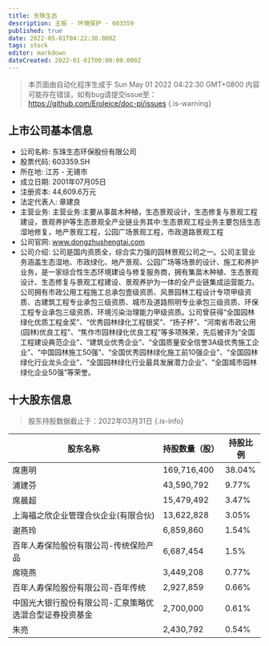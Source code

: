 ```yaml
---
title: 东珠生态
description: 主板 - 环境保护 - 603359
published: true
date: 2022-05-01T04:22:30.000Z
tags: stock
editor: markdown
dateCreated: 2022-01-01T00:00:00.000Z
---
```


> 本页面由自动化程序生成于 Sun May 01 2022 04:22:30 GMT+0800
> 内容可能存在错误，如有bug请提交issue至：https://github.com/Eroleice/doc-pi/issues
{.is-warning}

## 上市公司基本信息
- 公司名称: 东珠生态环保股份有限公司
- 股票代码: 603359.SH
- 所在地: 江苏 - 无锡市
- 成立日期: 2001年07月05日
- 注册资本: 44,609.6万元
- 法定代表人: 章建良
- 主营业务: 主营业务:主要从事苗木种植，生态景观设计，生态修复与景观工程建设，景观养护等生态景观全产业链业务其中:生态景观工程业务主要包括生态湿地修复，地产景观工程，公园广场景观工程，市政道路景观工程
- 公司官网: www.dongzhushengtai.com
- 公司介绍: 公司是国内资质全，综合实力强的园林景观公司之一。公司主营业务涵盖生态湿地、市政绿化、地产景观、公园广场等场景的设计、施工和养护业务，是一家综合性生态环境建设与修复服务商，拥有集苗木种植、生态景观设计、生态修复与景观工程建设、景观养护为一体的全产业链集成运营能力。公司拥有市政公用工程施工总承包壹级资质、风景园林工程设计专项甲级资质、古建筑工程专业承包三级资质、城市及道路照明专业承包三级资质、环保工程专业承包三级资质、环境污染治理能力甲级资质。公司曾获得“全国园林绿化优质工程金奖”、“优秀园林绿化工程银奖”、“扬子杯”、“河南省市政公用(园林)优良工程”、“焦作市园林绿化优良工程”等多项殊荣，先后被评为“全国工程建设典范企业”、“建筑业优秀企业”、“全国质量安全信誉3A级优秀施工企业”、“中国园林施工50强”、“全国优秀园林绿化施工前10强企业”、“全国园林绿化行业龙头企业”、“全国园林绿化行业最具发展潜力企业”、“全国城市园林绿化企业50强”等荣誉。


## 十大股东信息
> 股东持股数据截止于：2022年03月31日
{.is-info}

| 股东名称 | 持股数量（股） | 持股比例 |
| --- | --- | --- |
| 席惠明 | 169,716,400 | 38.04% |
| 浦建芬 | 43,590,792 | 9.77% |
| 席晨超 | 15,479,492 | 3.47% |
| 上海福之欣企业管理合伙企业(有限合伙) | 13,622,828 | 3.05% |
| 谢燕玲 | 6,859,860 | 1.54% |
| 百年人寿保险股份有限公司-传统保险产品 | 6,687,454 | 1.5% |
| 席晓燕 | 3,449,208 | 0.77% |
| 百年人寿保险股份有限公司-百年传统 | 2,927,859 | 0.66% |
| 中国光大银行股份有限公司-汇泉策略优选混合型证券投资基金 | 2,700,000 | 0.61% |
| 朱亮 | 2,430,792 | 0.54% |




